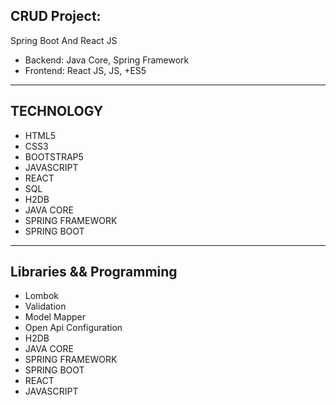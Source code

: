 
## CRUD Project:
Spring Boot And React JS

- Backend: Java Core, Spring Framework
- Frontend:  React JS, JS, +ES5
--- 

## TECHNOLOGY 
- HTML5
- CSS3
- BOOTSTRAP5
- JAVASCRIPT
- REACT
- SQL
- H2DB
- JAVA CORE
- SPRING FRAMEWORK
- SPRING BOOT
---


## Libraries && Programming
- Lombok
- Validation
- Model Mapper
- Open Api Configuration
- H2DB
- JAVA CORE
- SPRING FRAMEWORK
- SPRING BOOT
- REACT
- JAVASCRIPT
